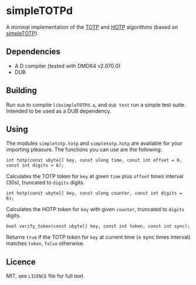 # simpleTOTPd

A minimal implementation of the [TOTP](https://tools.ietf.org/html/rfc6238) and [HOTP](https://tools.ietf.org/html/rfc4226) algorithms (based on [simpleTOTP](https://github.com/Thanix/simpleTOTP)).

## Dependencies

- A D compiler (tested with DMD64 v2.070.0)
- DUB

## Building

Run `dub` to compile `libsimpleTOTPd.a`, and `dub test` run a simple test suite.
Intended to be used as a DUB dependency.

## Using

The modules `simpletotp.totp` and `simpletotp.hotp` are available for your importing pleasure.
The functions you can use are the following:

```
int totp(const ubyte[] key, const ulong time, const int offset = 0, const int digits = 6);
```
Calculates the TOTP token for `key` at given `time` plus `offset` times interval (30s), truncated to `digits` digits.

```
int hotp(const ubyte[] key, const ulong counter, const int digits = 6);
```
Calculates the HOTP token for `key` with given `counter`, truncated to `digits` digits.

```
bool verify_token(const ubyte[] key, const int token, const int sync);
```
Returns `true` if the TOTP token for `key` at current time (± sync times interval) matches `token`, `false` otherwise.

## Licence

MIT, see `LICENCE` file for full text.
